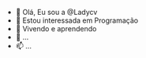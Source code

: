 - 👋 Olá, Eu sou a @Ladycv
- 👀 Estou interessada em Programação
- 🌱 Vivendo e aprendendo
- 💞️  ...
- 📫  ...

<!---
Ladycv/Ladycv is a ✨ special ✨ repository because its `README.md` (this file) appears on your GitHub profile.
You can click the Preview link to take a look at your changes.
--->
